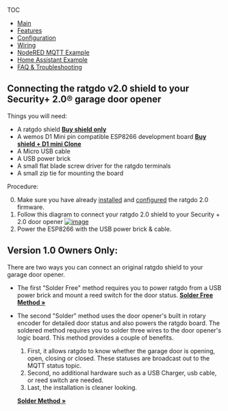 TOC
* [Main](index.md)
* [Features](01_features.md)
* [Configuration](02_configuration.md)
* [Wiring](03_wiring.md)
* [NodeRED MQTT Example](04_nodered_example.md)
* [Home Assistant Example](05_homeassistant_example.md)
* [FAQ & Troubleshooting](09_faq.md)


## Connecting the ratgdo v2.0 shield to your Security+ 2.0® garage door opener

Things you will need:

* A ratgdo shield **[Buy shield only](https://square.link/u/xNP2Orez)**
* A wemos D1 Mini pin compatible ESP8266 development board **[Buy shield + D1 mini Clone](https://square.link/u/JaMwtjLL)**
* A Micro USB cable
* A USB power brick
* A small flat blade screw driver for the ratgdo terminals
* A small zip tie for mounting the board

Procedure:

0. Make sure you have already [installed](flash.html) and [configured](02_configuration.md) the ratgdo 2.0 firmware.
1. Follow this diagram to connect your ratgdo 2.0 shield to your Security + 2.0 door opener <a href="https://user-images.githubusercontent.com/4663918/227609428-2b0dd693-fa9d-471f-800a-fe557e6957f2.png">![image](https://user-images.githubusercontent.com/4663918/227609428-2b0dd693-fa9d-471f-800a-fe557e6957f2.png)</a>
2. Power the ESP8266 with the USB power brick & cable.

## Version 1.0 Owners Only:
There are two ways you can connect an original ratgdo shield to your garage door opener.

* The first "Solder Free" method requires you to power ratgdo from a USB power brick and mount a reed switch for the door status.
  **[Solder Free Method &raquo;](03_wiring_solder_free.md)**

* The second "Solder" method uses the door opener's built in rotary encoder for detailed door status and also powers the ratgdo board.
  The soldered method requires you to solder three wires to the door opener's logic board. This method provides a couple of benefits.

  1. First, it allows ratgdo to know whether the garage door is opening, open, closing or closed. These statuses are broadcast out to the MQTT status topic.
  2. Second, no additional hardware such as a USB Charger, usb cable, or reed switch are needed.
  3. Last, the installation is cleaner looking.

  **[Solder Method &raquo;](03_wiring_soldered.md)**
